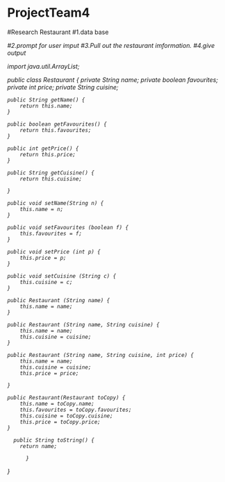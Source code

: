 # ProjectTeam4
#Research Restaurant
#1.data base<sorts of restaurant><food type><price><address><hours>
#2.prompt for user imput
#3.Pull out the restaurant imformation.
#4.give output
 
import java.util.ArrayList;

public class Restaurant {
	private String name;
	private boolean favourites;
	private int price;
	private String cuisine;
	
	
	public String getName() {
		return this.name;
	}
	
	public boolean getFavourites() {
		return this.favourites;
	}
	
	public int getPrice() {
		return this.price;
	}
	
	public String getCuisine() {
		return this.cuisine;
		
	}
	
	public void setName(String n) {
		this.name = n;
	}
	
	public void setFavourites (boolean f) {
		this.favourites = f;
	}
	
	public void setPrice (int p) {
		this.price = p;
	}
	
	public void setCuisine (String c) {
		this.cuisine = c;
	}
	
	public Restaurant (String name) {
		this.name = name;
	}
	
	public Restaurant (String name, String cuisine) {
		this.name = name;
		this.cuisine = cuisine;
	}
	
	public Restaurant (String name, String cuisine, int price) {
		this.name = name;
		this.cuisine = cuisine;
		this.price = price; 
		
	}
	
	public Restaurant(Restaurant toCopy) {
		this.name = toCopy.name;
		this.favourites = toCopy.favourites;
		this.cuisine = toCopy.cuisine;
		this.price = toCopy.price;
	}
	
	  public String toString() {
		return name;
		    
		  }
		
		
}
